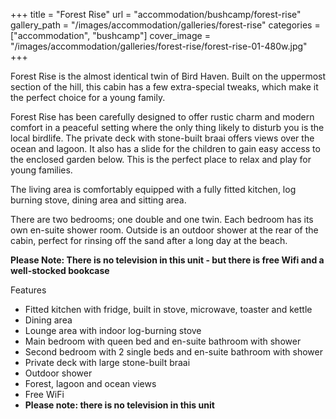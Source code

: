+++
title = "Forest Rise"
url = "accommodation/bushcamp/forest-rise"
gallery_path = "/images/accommodation/galleries/forest-rise"
categories = ["accommodation", "bushcamp"]
cover_image = "/images/accommodation/galleries/forest-rise/forest-rise-01-480w.jpg"
+++

Forest Rise is the almost identical twin of Bird Haven. Built on the uppermost section of the hill, this cabin has a few extra-special tweaks, which make it the perfect choice for a young family.
<!--more-->
Forest Rise has been carefully designed to offer rustic charm and modern comfort in a peaceful setting where the only thing likely to disturb you is the local birdlife. The private deck with stone-built braai offers views over the ocean and lagoon. It also has a slide for the children to gain easy access to the enclosed garden below. This is the perfect place to relax and play for young families.

The living area is comfortably equipped with a fully fitted kitchen, log burning stove, dining area and sitting area.

There are two bedrooms; one double and one twin. Each bedroom has its own en-suite shower room. Outside is an outdoor shower at the rear of the cabin, perfect for rinsing off the sand after a long day at the beach.

**Please Note: There is no television in this unit - but there is free Wifi and a well-stocked bookcase**

Features

* Fitted kitchen with fridge, built in stove, microwave, toaster and kettle
* Dining area
* Lounge area with indoor log-burning stove
* Main bedroom with queen bed and en-suite bathroom with shower
* Second bedroom with 2 single beds and en-suite bathroom with shower
* Private deck with large stone-built braai
* Outdoor shower
* Forest, lagoon and ocean views
* Free WiFi
* **Please note: there is no television in this unit**
